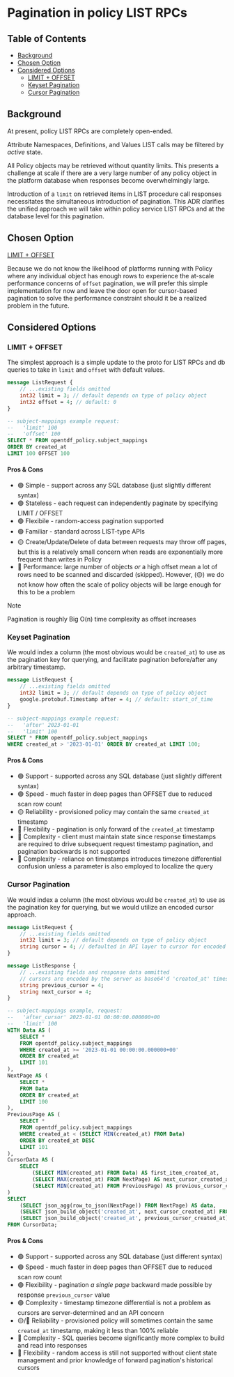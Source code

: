 # Pagination in policy LIST RPCs

## Table of Contents
- [Background](#background)
- [Chosen Option](#chosen-option)
- [Considered Options](#considered-options)
    - [LIMIT + OFFSET](#limit--offset)
    - [Keyset Pagination](#keyset-pagination)
    - [Cursor Pagination](#cursor-pagination)

## Background

At present, policy LIST RPCs are completely open-ended.

Attribute Namespaces, Definitions, and Values LIST calls may be filtered by _active_ state.

All Policy objects may be retrieved without quantity limits. This presents a challenge at scale if there
are a very large number of any policy object in the platform database when responses become overwhelmingly
large.

Introduction of a `limit` on retrieved items in LIST procedure call responses necessitates the simultaneous introduction of
pagination. This ADR clarifies the unified approach we will take within policy service LIST RPCs
and at the database level for this pagination.

## Chosen Option

[LIMIT + OFFSET](#limit--offset)

Because we do not know the likelihood of platforms running with Policy where any individual object has
enough rows to experience the at-scale performance concerns of `offset` pagination, we will prefer
this simple implementation for now and leave the door open for cursor-based pagination to solve the performance
constraint should it be a realized problem in the future.

## Considered Options

### LIMIT + OFFSET

The simplest approach is a simple update to the proto for LIST RPCs and db queries to take in `limit` and `offset` with default values.

```proto
message ListRequest {
    // ...existing fields omitted
    int32 limit = 3; // default depends on type of policy object
    int32 offset = 4; // default: 0
}
```

```sql
-- subject-mappings example request:
--   'limit' 100
--   'offset' 100
SELECT * FROM opentdf_policy.subject_mappings
ORDER BY created_at
LIMIT 100 OFFSET 100
```

#### Pros & Cons

- :green_circle: Simple - support across any SQL database (just slightly different syntax)
- :green_circle: Stateless - each request can independently paginate by specifying LIMIT / OFFSET
- :green_circle: Flexibile - random-access pagination supported
- :green_circle: Familiar - standard across LIST-type APIs
- :yellow_circle: Create/Update/Delete of data between requests may throw off pages, but this is a relatively small concern when reads are exponentially more frequent than writes in Policy
- :red_circle: Performance: large number of objects _or_ a high offset mean a lot of rows need to be scanned and discarded (skipped). However, (:yellow_circle:) we do not know how often the scale of policy objects will be large enough for this to be a problem

> [!NOTE]
> Pagination is roughly Big O(n) time complexity as offset increases

### Keyset Pagination

We would index a column (the most obvious would be `created_at`) to use as the pagination key for
querying, and facilitate pagination before/after any arbitrary timestamp.

```proto
message ListRequest {
    // ...existing fields omitted
    int32 limit = 3; // default depends on type of policy object
    google.protobuf.Timestamp after = 4; // default: start_of_time
}
```

```sql
-- subject-mappings example request:
--   'after' 2023-01-01
--   'limit' 100
SELECT * FROM opentdf_policy.subject_mappings
WHERE created_at > '2023-01-01' ORDER BY created_at LIMIT 100;
```

#### Pros & Cons

- :green_circle: Support - supported across any SQL database (just slightly different syntax)
- :green_circle: Speed - much faster in deep pages than OFFSET due to reduced scan row count
- :yellow_circle: Reliability - provisioned policy may contain the same `created_at` timestamp
- :red_circle: Flexibility - pagination is only forward of the `created_at` timestamp
- :red_circle: Complexity - client must maintain state since response timestamps are required to drive subsequent request timestamp pagination, and pagination backwards is not supported
- :red_circle: Complexity - reliance on timestamps introduces timezone differential confusion unless a parameter is also employed to localize the query

### Cursor Pagination

We would index a column (the most obvious would be `created_at`) to use as the pagination key for
querying, but we would utilize an encoded cursor approach.

```proto
message ListRequest {
    // ...existing fields omitted
    int32 limit = 3; // default depends on type of policy object
    string cursor = 4; // defaulted in API layer to cursor for encoded start_of_time
}

message ListResponse {
    // ...existing fields and response data ommitted
    // cursors are encoded by the server as base64'd 'created_at' timestamps
    string previous_cursor = 4;
    string next_cursor = 4;
}
```

```sql
-- subject-mappings example, request:
--   'after_cursor' 2023-01-01 00:00:00.000000+00
--   'limit' 100
WITH Data AS (
    SELECT *
    FROM opentdf_policy.subject_mappings
    WHERE created_at >= '2023-01-01 00:00:00.000000+00'
    ORDER BY created_at
    LIMIT 101
),
NextPage AS (
    SELECT *
    FROM Data
    ORDER BY created_at
    LIMIT 100
),
PreviousPage AS (
    SELECT *
    FROM opentdf_policy.subject_mappings
    WHERE created_at < (SELECT MIN(created_at) FROM Data)
    ORDER BY created_at DESC
    LIMIT 101
),
CursorData AS (
    SELECT
        (SELECT MIN(created_at) FROM Data) AS first_item_created_at,
        (SELECT MAX(created_at) FROM NextPage) AS next_cursor_created_at,
        (SELECT MIN(created_at) FROM PreviousPage) AS previous_cursor_created_at
)
SELECT
    (SELECT json_agg(row_to_json(NextPage)) FROM NextPage) AS data,
    (SELECT json_build_object('created_at', next_cursor_created_at) FROM CursorData) AS next_cursor,
    (SELECT json_build_object('created_at', previous_cursor_created_at) FROM CursorData) AS previous_cursor
FROM CursorData;
```

#### Pros & Cons

- :green_circle: Support - supported across any SQL database (just different syntax)
- :green_circle: Speed - much faster in deep pages than OFFSET due to reduced scan row count
- :green_circle: Flexibility - pagination _a single page_ backward made possible by response `previous_cursor` value
- :green_circle: Complexity - timestamp timezone differential is not a problem as cursors are server-determined and an API concern
- :yellow_circle:/:red_circle: Reliability - provisioned policy will sometimes contain the same `created_at` timestamp, making it less than 100% reliable
- :red_circle: Complexity - SQL queries become significantly more complex to build and read into responses
- :red_circle: Flexibility - random access is still not supported without client state management and prior knowledge of forward pagination's historical cursors
